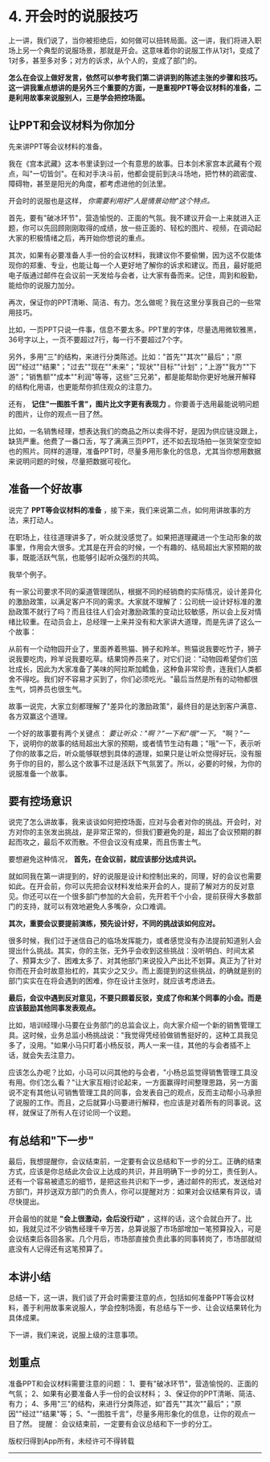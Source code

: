 # 4. 开会时的说服技巧

上一讲，我们说了，当你被拒绝后，如何做可以扭转局面。这一讲，我们将进入职场上另一个典型的说服场景，那就是开会。这意味着你的说服工作从1对1，变成了1对多，甚至多对多；对方的诉求，从个人的，变成了部门的。

 **怎么在会议上做好发言，依然可以参考我们第二讲讲到的陈述主张的步骤和技巧。这一讲我重点想讲的是另外三个重要的方面，一是重视PPT等会议材料的准备，二是利用故事来说服别人，三是学会把控场面。**

## 让PPT和会议材料为你加分

先来讲PPT等会议材料的准备。

我在《宫本武藏》这本书里读到过一个有意思的故事。日本剑术家宫本武藏有个观点，叫"一切皆剑"。在和对手决斗前，他都会提前到决斗场地，把竹林的疏密度、障碍物，甚至是阳光的角度，都考虑进他的剑法里。

开会时的说服也是这样， *你需要利用好"人是情景动物"这个特点。*

首先，要有"破冰环节"，营造愉悦的、正面的气氛。我不建议开会一上来就进入正题，你可以先回顾刚刚取得的成绩，放一些正面的、轻松的图片、视频，在调动起大家的积极情绪之后，再开始你想说的重点。

其次，如果有必要准备人手一份的会议材料，我建议你不要偷懒，因为这不仅能体现你的郑重、专业，也能让每一个人更好地了解你的诉求和建议。而且，最好能把电子版通过邮件在会议前一天发给与会者，让大家有备而来。记住，周到和殷勤，能给你的说服力加分。

再次，保证你的PPT清晰、简洁、有力。怎么做呢？我在这里分享我自己的一些常用技巧。

比如，一页PPT只说一件事，信息不要太多。PPT里的字体，尽量选用微软雅黑，36号字以上，一页不要超过7行，每一行不要超过7个字。

另外，多用"三"的结构，来进行分类陈述。比如："首先""其次""最后"；"原因""经过""结果"；"过去""现在""未来"；"现状""目标""计划"；"上游""我方""下游"；"销售额""成本""利润"等等，这些"三兄弟"，都是能帮助你更好地展开解释的结构化用语，也更能帮你抓住观众的注意力。

还有， **记住"一图胜千言"，图片比文字更有表现力** 。你要善于选用最能说明问题的图片，让你的观点一目了然。

比如，一名销售经理，想表达我们的商品之所以卖得不好，是因为供应链没跟上，缺货严重。他费了一番口舌，写了满满三页PPT，还不如去现场拍一张货架空空如也的照片。同样的道理，准备PPT时，尽量多用形象化的信息，尤其当你想用数据来说明问题的时候，尽量把数据可视化。

## 准备一个好故事

说完了 **PPT等会议材料的准备** ，接下来，我们来说第二点，如何用讲故事的方法，来打动人。

在职场上，往往道理讲多了，听众就没感觉了。如果把道理藏进一个生动形象的故事里，作用会大很多。尤其是在开会的时候，一个有趣的、结局超出大家预期的故事，既能活跃气氛，也能够引起听众强烈的共鸣。

我举个例子。

有一家公司要求不同的渠道管理团队，根据不同的经销商的实际情况，设计差异化的激励政策，以满足客户不同的需求。大家就不理解了：公司统一设计好标准的激励政策不就行了吗？而且往往人们会对激励政策的变动比较敏感，所以会上反对情绪比较重。在动员会上，总经理一上来并没有和大家讲大道理，而是先讲了这么一个故事：

从前有一个动物园开业了，里面养着熊猫、狮子和羚羊。熊猫说我要吃竹子，狮子说我要吃肉，羚羊说我要吃草。结果饲养员来了，对它们说："动物园希望你们茁壮成长，因此为大家准备了美味的阿拉斯加鳕鱼，这种鱼非常珍贵，连我们人类都舍不得吃。我们好不容易才买到了，你们必须吃光。"最后当然是所有的动物都很生气，饲养员也很生气。

故事一说完，大家立刻都理解了"差异化的激励政策"，最终目的是达到客户满意、各方双赢这个道理。

一个好的故事要有两个关键点： *要让听众："啊？"一下和"哦"一下。* "啊？"一下，说明你的故事的结局超出大家的预期，或者情节生动有趣；"哦"一下，表示听了你的故事之后，听众能够联想到具体的道理，如果只是让听众觉得好玩，没有服务于你的目的，那么这个故事不过是活跃下气氛罢了。所以，必要的时候，为你的说服准备一个故事。

## 要有控场意识

说完了怎么讲故事，我来谈谈如何把控场面，应对与会者对你的挑战。开会时，对方对你的主张发出挑战，是非常正常的，但我们要避免的是，超出了会议预期的群起而攻之，最后不欢而散。不但会议没有成果，而且伤害士气。

要想避免这种情况， **首先，在会议前，就应该部分达成共识。**

就如同我在第一讲提到的，好的说服是设计和控制出来的，同理，好的会议也需要如此。在开会前，你可以先把会议材料发给来开会的人，提前了解对方的反对意见。你还可以在一个很多部门参加的大会前，先开若干个小会，提前获得大多数部门的支持，就可以有效地避免人多嘴杂，众口难调。

 **其次，重要会议要提前演练，预先设计好，不同的挑战该如何应对。**

很多时候，我们过于迷信自己的临场发挥能力，或者感觉没有办法提前知道别人会提出什么挑战。其实，你的主张，无外乎会收到这些挑战：没听明白、时间太紧了、预算太少了、困难太多了、对其他部门来说投入产出比不划算。真正为了针对你而在开会时故意抬杠的，其实少之又少。而上面提到的这些挑战，的确就是别的部门实实在在将会遇到的困难，你在设计主张时，就应该考虑进去。

 **最后，会议中遇到反对意见，不要只顾着反驳，变成了你和某个同事的小会。而是应该鼓励其他同事发表观点。**

比如，培训经理小马要在业务部门的总监会议上，向大家介绍一个新的销售管理工具。这时候，业务总监小杨挑战说："我觉得凭经验做销售挺好的，这种工具我见多了，没用。"如果小马只盯着小杨反驳，两人一来一往，其他的与会者插不上话，就会失去注意力。

应该怎么办呢？比如，小马可以问其他的与会者，"小杨总监觉得销售管理工具没有用。你们怎么看？"让大家互相讨论起来，一方面赢得时间整理思路，另一方面说不定有其他认可销售管理工具的同事，会发表自己的观点，反而主动帮小马承担了说服的工作。而且，之后就算小马要进行解释，也应该是对着所有的同事说。这样，就保证了所有人在讨论同一个议题。

## 有总结和"下一步"

最后，我想提醒你，会议结束前，一定要有会议总结和下一步的分工。正确的结束方式，应该是你总结此次会议上达成的共识，并且明确下一步的分工，责任到人。还有一个容易被遗忘的细节，是把这些共识和下一步，通过邮件的形式，发送给对方部门，并抄送双方部门的负责人，你可以提醒对方：如果对会议结果有异议，请尽快提出。

开会最怕的就是 **"会上很激动，会后没行动"** ，这样的话，这个会就白开了。比如，我就见过不少销售经理千辛万苦，总算说服了市场部增加一笔预算投入，可是会议结束后各回各家。几个月后，市场部直接负责此事的同事转岗了，市场部就彻底没有人记得还有这笔预算了。

## 本讲小结

总结一下，这一讲，我们谈了开会时需要注意的点，包括如何准备PPT等会议材料，善于利用故事来说服人，学会控制场面，有总结与下一步、让会议结果转化为具体成果。

下一讲，我们来说，说服上级的注意事项。

## 划重点

准备PPT和会议材料需要注意的问题：
1、要有"破冰环节"，营造愉悦的、正面的气氛；
2、如果有必要准备人手一份的会议材料；
3、保证你的PPT清晰、简洁、有力；
4、多用"三"的结构，来进行分类陈述，如"首先""其次""最后"；"原因""经过""结果"等；
5、"一图胜千言"，尽量多用形象化的信息，让你的观点一目了然。
提醒：
会议结束前，一定要有会议总结和下一步的分工。

版权归得到App所有，未经许可不得转载

---
